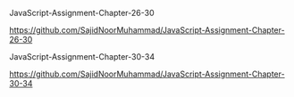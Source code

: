 JavaScript-Assignment-Chapter-26-30

https://github.com/SajidNoorMuhammad/JavaScript-Assignment-Chapter-26-30

JavaScript-Assignment-Chapter-30-34

https://github.com/SajidNoorMuhammad/JavaScript-Assignment-Chapter-30-34
